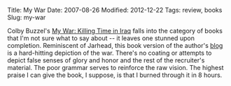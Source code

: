 Title: My War
Date: 2007-08-26
Modified: 2012-12-22
Tags: review, books
Slug: my-war

Colby Buzzel's <a href="http://www.amazon.com/My-War-Killing-Time-Iraq/dp/0425211363/ref=sr_1_1/104-7363775-4471150?ie=UTF8&s=books&qid=1186521577&sr=1-1">My War: Killing Time in Iraq</a> falls into the category of books that I'm not sure what to say about -- it leaves one stunned upon completion. Reminiscent of Jarhead, this book version of the author's <a href="http://cbftw.blogspot.com/" >blog</a> is a hard-hitting depiction of the war. There's no coating or attempts to depict false senses of glory and honor and the rest of the recruiter's material. The poor grammar serves to reinforce the raw vision. The highest praise I can give the book, I suppose, is that I burned through it in 8 hours.
